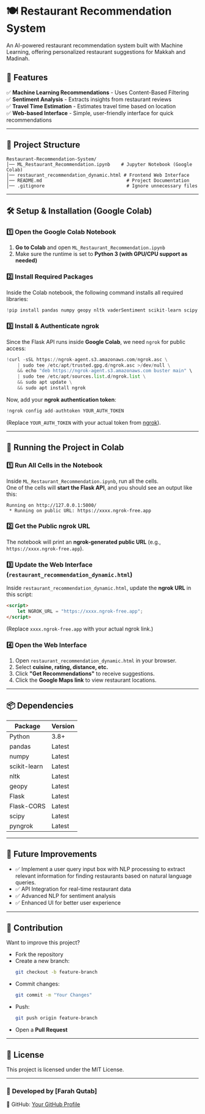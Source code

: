 # 🍽️ Restaurant Recommendation System

An AI-powered restaurant recommendation system built with Machine Learning, offering personalized restaurant suggestions for Makkah and Madinah.

## 🚀 Features
✅ **Machine Learning Recommendations** - Uses Content-Based Filtering  
✅ **Sentiment Analysis** - Extracts insights from restaurant reviews  
✅ **Travel Time Estimation** - Estimates travel time based on location  
✅ **Web-based Interface** - Simple, user-friendly interface for quick recommendations  

---

## 📂 Project Structure

```
Restaurant-Recommendation-System/
│── ML_Restaurant_Recommendation.ipynb    # Jupyter Notebook (Google Colab)
│── restaurant_recommendation_dynamic.html # Frontend Web Interface
│── README.md                               # Project Documentation
│── .gitignore                              # Ignore unnecessary files
```

---

## 🛠️ Setup & Installation (Google Colab)

### **1️⃣ Open the Google Colab Notebook**
1. **Go to Colab** and open `ML_Restaurant_Recommendation.ipynb`  
2. Make sure the runtime is set to **Python 3 (with GPU/CPU support as needed)**  

### **2️⃣ Install Required Packages**
Inside the Colab notebook, the following command installs all required libraries:
```python
!pip install pandas numpy geopy nltk vaderSentiment scikit-learn scipy flask flask-cors pyngrok
```

### **3️⃣ Install & Authenticate ngrok**
Since the Flask API runs inside **Google Colab**, we need `ngrok` for public access:
```python
!curl -sSL https://ngrok-agent.s3.amazonaws.com/ngrok.asc \
	| sudo tee /etc/apt/trusted.gpg.d/ngrok.asc >/dev/null \
	&& echo "deb https://ngrok-agent.s3.amazonaws.com buster main" \
	| sudo tee /etc/apt/sources.list.d/ngrok.list \
	&& sudo apt update \
	&& sudo apt install ngrok
```

Now, add your **ngrok authentication token**:
```python
!ngrok config add-authtoken YOUR_AUTH_TOKEN
```
(Replace `YOUR_AUTH_TOKEN` with your actual token from [ngrok](https://dashboard.ngrok.com/get-started/setup)).

---

## 🚀 Running the Project in Colab

### **1️⃣ Run All Cells in the Notebook**
Inside `ML_Restaurant_Recommendation.ipynb`, run all the cells.  
One of the cells will **start the Flask API**, and you should see an output like this:
```
Running on http://127.0.0.1:5000/
 * Running on public URL: https://xxxx.ngrok-free.app
```

### **2️⃣ Get the Public ngrok URL**
The notebook will print an **ngrok-generated public URL** (e.g., `https://xxxx.ngrok-free.app`).  

### **3️⃣ Update the Web Interface (`restaurant_recommendation_dynamic.html`)**
Inside `restaurant_recommendation_dynamic.html`, update the **ngrok URL** in this script:
```html
<script>
    let NGROK_URL = "https://xxxx.ngrok-free.app";
</script>
```
(Replace `xxxx.ngrok-free.app` with your actual ngrok link.)

### **4️⃣ Open the Web Interface**
1. Open `restaurant_recommendation_dynamic.html` in your browser.
2. Select **cuisine, rating, distance, etc.**
3. Click **"Get Recommendations"** to receive suggestions.
4. Click the **Google Maps link** to view restaurant locations.

---

## 📦 Dependencies

| Package       | Version |
|--------------|---------|
| Python       | 3.8+    |
| pandas       | Latest  |
| numpy        | Latest  |
| scikit-learn | Latest  |
| nltk         | Latest  |
| geopy        | Latest  |
| Flask        | Latest  |
| Flask-CORS   | Latest  |
| scipy        | Latest  |
| pyngrok      | Latest  |

---

## 🚀 Future Improvements
- ✅ Implement a user query input box with NLP processing to extract relevant information for finding restaurants based on natural language queries.
- ✅ API Integration for real-time restaurant data  
- ✅ Advanced NLP for sentiment analysis  
- ✅ Enhanced UI for better user experience  

---

## 🤝 Contribution
Want to improve this project?  
- Fork the repository  
- Create a new branch:  
  ```bash
  git checkout -b feature-branch
  ```
- Commit changes:  
  ```bash
  git commit -m "Your Changes"
  ```
- Push:  
  ```bash
  git push origin feature-branch
  ```
- Open a **Pull Request**  

---

## 📜 License
This project is licensed under the MIT License.

---

### 🎯 **Developed by [Farah Qutab]**
🔗 GitHub: [Your GitHub Profile](https://github.com/farahqutab)  

